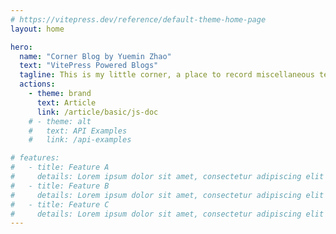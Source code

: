 ```yaml
---
# https://vitepress.dev/reference/default-theme-home-page
layout: home

hero:
  name: "Corner Blog by Yuemin Zhao"
  text: "VitePress Powered Blogs"
  tagline: This is my little corner, a place to record miscellaneous technical summaries and share my personal experiences from work.
  actions:
    - theme: brand
      text: Article
      link: /article/basic/js-doc
    # - theme: alt
    #   text: API Examples
    #   link: /api-examples

# features:
#   - title: Feature A
#     details: Lorem ipsum dolor sit amet, consectetur adipiscing elit
#   - title: Feature B
#     details: Lorem ipsum dolor sit amet, consectetur adipiscing elit
#   - title: Feature C
#     details: Lorem ipsum dolor sit amet, consectetur adipiscing elit
---
```



